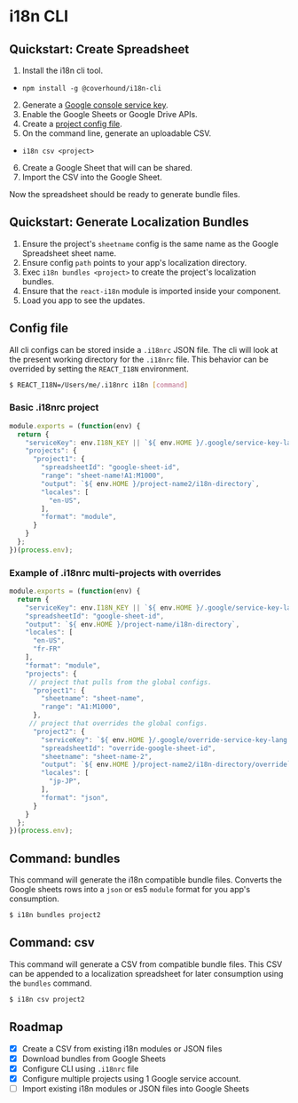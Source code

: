 i18n CLI
================================================

## Quickstart: Create Spreadsheet

1. Install the i18n cli tool.
  * `npm install -g @coverhound/i18n-cli`
2. Generate a [Google console service key](https://github.com/coverhound/i18n-cli/wiki/Generating-Service-Account-Credentials).
3. Enable the Google Sheets or Google Drive APIs.
4. Create a [project config file](https://github.com/coverhound/i18n-cli#config-file).
5. On the command line, generate an uploadable CSV.
  * `i18n csv <project>`
6. Create a Google Sheet that will can be shared.
7. Import the CSV into the Google Sheet.

Now the spreadsheet should be ready to generate bundle files.

## Quickstart: Generate Localization Bundles

1. Ensure the project's `sheetname` config is the same name as the Google Spreadsheet sheet name.
2. Ensure config `path` points to your app's localization directory.
3. Exec `i18n bundles <project>` to create the project's localization bundles.
4. Ensure that the `react-i18n` module is imported inside your component.
5. Load you app to see the updates.

## Config file

All cli configs can be stored inside a `.i18nrc` JSON file. The cli will look at the present working directory for the `.i18nrc` file. This behavior can be overrided by setting the `REACT_I18N` environment.

```sh
$ REACT_I18N=/Users/me/.i18nrc i18n [command]
```

### Basic .i18nrc project
```js
module.exports = (function(env) {
  return {
    "serviceKey": env.I18N_KEY || `${ env.HOME }/.google/service-key-lang.json`,
    "projects": {
      "project1": {
        "spreadsheetId": "google-sheet-id",
        "range": "sheet-name!A1:M1000",
        "output": `${ env.HOME }/project-name2/i18n-directory`,
        "locales": [
          "en-US",
        ],
        "format": "module",
      }
    }
  };
})(process.env);
```

### Example of .i18nrc multi-projects with overrides
```js
module.exports = (function(env) {
  return {
    "serviceKey": env.I18N_KEY || `${ env.HOME }/.google/service-key-lang.json`,
    "spreadsheetId": "google-sheet-id",
    "output": `${ env.HOME }/project-name/i18n-directory`,
    "locales": [
      "en-US",
      "fr-FR"
    ],
    "format": "module",
    "projects": {
     // project that pulls from the global configs.
      "project1": {
        "sheetname": "sheet-name",
        "range": "A1:M1000",
      },
     // project that overrides the global configs.
      "project2": {
        "serviceKey": `${ env.HOME }/.google/override-service-key-lang.json`,
        "spreadsheetId": "override-google-sheet-id",
        "sheetname": "sheet-name-2",
        "output": `${ env.HOME }/project-name2/i18n-directory/override`,
        "locales": [
          "jp-JP",
        ],
        "format": "json",
      }
    }
  };
})(process.env);
```

## Command: **bundles**

This command will generate the i18n compatible bundle files. Converts the Google sheets rows into a `json` or es5 `module` format for you app's consumption.

```sh
$ i18n bundles project2
```

## Command: **csv**

This command will generate a CSV from compatible bundle files. This CSV can be appended to a localization spreadsheet for later consumption using the `bundles` command.

```sh
$ i18n csv project2
```

## Roadmap
- [x] Create a CSV from existing i18n modules or JSON files
- [x] Download bundles from Google Sheets
- [x] Configure CLI using `.i18nrc` file
- [x] Configure multiple projects using 1 Google service account.
- [ ] Import existing i18n modules or JSON files into Google Sheets
